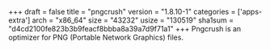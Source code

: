 +++
draft = false
title = "pngcrush"
version = "1.8.10-1"
categories = ['apps-extra']
arch = "x86_64"
size = "43232"
usize = "130519"
sha1sum = "d4cd2100fe823b3b9feacf8bbba8a39a7d9f71a1"
+++
Pngcrush is an optimizer for PNG (Portable Network Graphics) files.